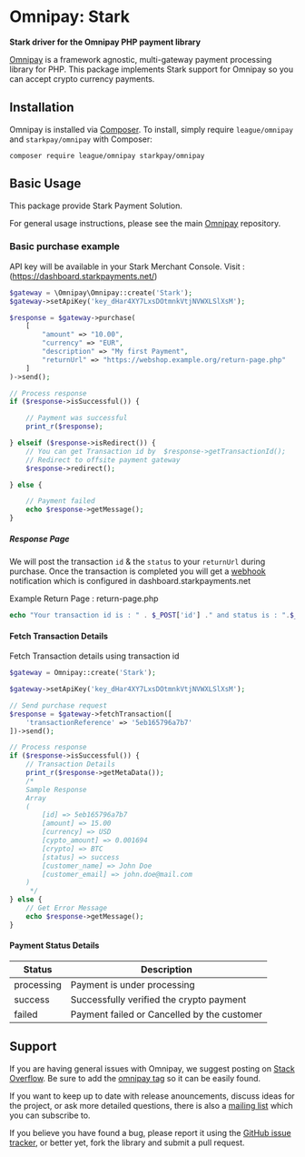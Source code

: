 # Omnipay: Stark

**Stark driver for the Omnipay PHP payment library**

[Omnipay](https://github.com/thephpleague/omnipay) is a framework agnostic, multi-gateway payment
processing library for PHP. This package implements Stark support for Omnipay so you can accept crypto currency payments.

## Installation

Omnipay is installed via [Composer](http://getcomposer.org/). To install, simply require `league/omnipay` and `starkpay/omnipay` with Composer:

```
composer require league/omnipay starkpay/omnipay
```


## Basic Usage

This package provide Stark Payment Solution.

For general usage instructions, please see the main [Omnipay](https://github.com/thephpleague/omnipay)
repository.

### Basic purchase example

API key will be available in your Stark Merchant Console. Visit : (https://dashboard.starkpayments.net/)

```php
$gateway = \Omnipay\Omnipay::create('Stark');  
$gateway->setApiKey('key_dHar4XY7LxsDOtmnkVtjNVWXLSlXsM');

$response = $gateway->purchase(
    [
        "amount" => "10.00",
        "currency" => "EUR",
        "description" => "My first Payment",
        "returnUrl" => "https://webshop.example.org/return-page.php"
    ]
)->send();

// Process response
if ($response->isSuccessful()) {

    // Payment was successful
    print_r($response);

} elseif ($response->isRedirect()) {
    // You can get Transaction id by  $response->getTransactionId();
    // Redirect to offsite payment gateway
    $response->redirect();

} else {

    // Payment failed
    echo $response->getMessage();
}
```

##### Response Page

We will post the transaction `id` & the `status` to your `returnUrl` during purchase. Once the transaction is completed you will get a [webhook](https://en.wikipedia.org/wiki/Webhook) notification which is configured in dashboard.starkpayments.net

Example Return Page : return-page.php
```php
echo "Your transaction id is : " . $_POST['id'] ." and status is : ".$_POST['status'];
```


#### Fetch Transaction Details

Fetch Transaction details using transaction id

```php
$gateway = Omnipay::create('Stark');

$gateway->setApiKey('key_dHar4XY7LxsDOtmnkVtjNVWXLSlXsM');

// Send purchase request
$response = $gateway->fetchTransaction([
    'transactionReference' => '5eb165796a7b7'
])->send();

// Process response
if ($response->isSuccessful()) {
    // Transaction Details
    print_r($response->getMetaData());
    /*
    Sample Response
    Array
    (
        [id] => 5eb165796a7b7
        [amount] => 15.00
        [currency] => USD
        [cypto_amount] => 0.001694
        [crypto] => BTC
        [status] => success
        [customer_name] => John Doe
        [customer_email] => john.doe@mail.com
    )
     */
} else {
    // Get Error Message
    echo $response->getMessage();
}
```

#### Payment Status Details

Status | Description
--- | ---  
processing | Payment is under processing
success | Successfully verified the crypto payment
failed | Payment failed or Cancelled by the customer

## Support

If you are having general issues with Omnipay, we suggest posting on
[Stack Overflow](http://stackoverflow.com/). Be sure to add the
[omnipay tag](http://stackoverflow.com/questions/tagged/omnipay) so it can be easily found.

If you want to keep up to date with release anouncements, discuss ideas for the project,
or ask more detailed questions, there is also a [mailing list](https://groups.google.com/forum/#!forum/omnipay) which
you can subscribe to.

If you believe you have found a bug, please report it using the [GitHub issue tracker](https://github.com/starkpay/omnipay/issues),
or better yet, fork the library and submit a pull request.

